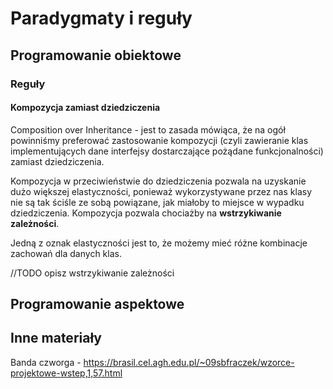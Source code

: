 # Paradygmaty i reguły

## Programowanie obiektowe

### Reguły

#### Kompozycja zamiast dziedziczenia

Composition over Inheritance - jest to zasada mówiąca, że na ogół powinniśmy preferować zastosowanie kompozycji (czyli zawieranie klas implementujących dane interfejsy dostarczające pożądane funkcjonalności) zamiast dziedziczenia.

Kompozycja w przeciwieństwie do dziedziczenia pozwala na uzyskanie dużo większej elastyczności, ponieważ wykorzystywane przez nas klasy nie są tak ściśle ze sobą powiązane, jak miałoby to miejsce w wypadku dziedziczenia. Kompozycja pozwala chociażby na **wstrzykiwanie zależności**.

Jedną z oznak elastyczności jest to, że możemy mieć różne kombinacje zachowań dla danych klas.

//TODO opisz wstrzykiwanie zależności

## Programowanie aspektowe

## Inne materiały

Banda czworga - https://brasil.cel.agh.edu.pl/~09sbfraczek/wzorce-projektowe-wstep,1,57.html
